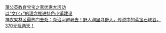   
[蒲公英教育宝宝之家优惠大活动](http://www.dianyue.me/archives/389/ssruz5g73hxln9zh/)  
[以“文化+”的理念推进特色小镇建设](http://www.dianyue.me/archives/997/2e3uxefpwx5a3p4f/)  
[神农架林区最热门去处：尧治河避暑去！野人洞里寻野人，传说中的蓝宝石峡谷，370元玩两天！](http://www.dianyue.me/archives/399/ny9q3m637czae2cw/)